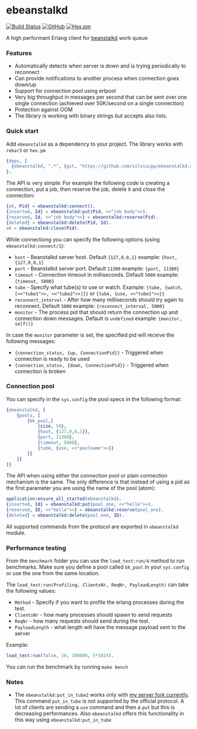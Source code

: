 # ebeanstalkd

[![Build Status](https://travis-ci.com/silviucpp/ebeanstalkd.svg?branch=master)](https://travis-ci.com/github/silviucpp/ebeanstalkd)
[![GitHub](https://img.shields.io/github/license/silviucpp/ebeanstalkd)](https://github.com/silviucpp/ebeanstalkd/blob/master/LICENSE)
[![Hex.pm](https://img.shields.io/hexpm/v/ebeanstalkd)](https://hex.pm/packages/ebeanstalkd)

A high performant Erlang client for [beanstalkd][1] work queue

### Features

- Automatically detects when server is down and is trying periodically to reconnect
- Can provide notifications to another process when connection goes down/up
- Support for connection pool using erlpool
- Very big throughput in messages per second that can be sent over one single connection (achieved over 50K/second on a single connection) 
- Protection against OOM
- The library is working with binary strings but accepts also lists.

### Quick start

Add `ebeanstalkd` as a dependency to your project. The library works with `rebar3` or `hex.pm`

```erlang
{deps, [
  {ebeanstalkd, ".*", {git, "https://github.com/silviucpp/ebeanstalkd.git", "master"}},
}.
```

The API is very simple: For example the following code is creating a connection, put a job, then reserve the job, delete it and close the connection:

```erlang
{ok, Pid} = ebeanstalkd:connect().
{inserted, Id} = ebeanstalkd:put(Pid, <<"job body">>).
{reserved, Id, <<"job body">>} = ebeanstalkd:reserve(Pid).
{deleted} = ebeanstalkd:delete(Pid, Id).
ok = ebeanstalkd:close(Pid).
```

While connectiong you can specify the following options (using `ebeanstalkd:connect/1`):

- `host` - Beanstalkd server host. Default `{127,0,0,1}` example: `{host, {127,0,0,1}`
- `port` - Beanstalkd server port. Default `11300` example: `{port, 11300}`
- `timeout` - Connection timeout in milliseconds. Default `5000` example: `{timeout, 5000}`
- `tube` - Specify what tube(s) to use or watch. Example: `{tube, {watch, [<<"tube1">>, <<"tube2">>]}}` or `{tube, {use, <<"tube1">>}}` 
- `reconnect_interval` - After how many milliseconds should try again to reconnect. Default `5000` example: `{reconnect_interval, 5000}`
- `monitor` - The process pid that should return the connection up and connection down messages. Default is `undefined` example: `{monitor, self()}`

In case the `monitor` parameter is set, the specified pid will receive the following messages:

- `{connection_status, {up, ConnectionPid}}` - Triggered when connection is ready to be used
- `{connection_status, {down, ConnectionPid}}` - Triggered when connection is broken

### Connection pool

You can specify in the `sys.config` the pool specs in the following format:

```erlang
{ebeanstalkd, [
    {pools, [
        {bk_pool,[
            {size, 50},
            {host, {127,0,0,1}},
            {port, 11300},
            {timeout, 5000},
            {tube, {use, <<"poolname">>}}
        ]}
    ]}
]}
```

The API when using either the connection pool or plain connection mechanism is the same. The only difference is that instead of using a pid as the first parameter you are using the name of the pool (atom): 

```erlang
application:ensure_all_started(ebeanstalkd).
{inserted, Id} = ebeanstalkd:put(pool_one, <<"hello">>).
{reserved, ID, <<"hello">>} = ebeanstalkd:reserve(pool_one).
{deleted} = ebeanstalkd:delete(pool_one, ID).
```

All supported commands from the protocol are exported in `ebeanstalkd` module.

### Performance testing

From the `benchmark` folder you can use the `load_test:run/4` method to run benchmarks. Make sure you define a pool called `bk_pool` in your `sys.config` or use the one from the same location.

The `load_test:run(Profiling, ClientsNr, ReqNr, PayloadLength)` can take the following values:
 
- `Method` - Specify if you want to profile the erlang processes during the test.
- `ClientsNr` - how many processes should spawn to send requests
- `ReqNr` - how many requests should send during the test.
- `PayloadLength` - what length will have the message payload sent to the server

Example:

```erl
load_test:run(false, 10, 100000, 5*1024).
```

You can run the benchmark by running `make bench`

### Notes

- The `ebeanstalkd:put_in_tube2` works only with [my server fork currently][2]. This command `put_in_tube` is not supported by the official protocol. 
A lot of clients are sending a `use` command and then a `put` but this is decreasing performances. Also `ebeanstalkd` offers this functionality in this way using `ebeanstalkd:put_in_tube`  

[1]:http://kr.github.com/beanstalkd/
[2]:https://github.com/silviucpp/beanstalkd
